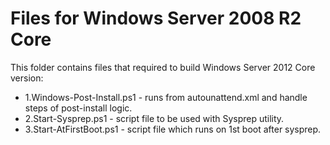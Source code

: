 Files for Windows Server 2008 R2 Core
=====================================

This folder contains files that required to build Windows Server 2012 Core version:
 * 1.Windows-Post-Install.ps1 - runs from autounattend.xml and handle steps of post-install logic.
 * 2.Start-Sysprep.ps1 - script file to be used with Sysprep utility.
 * 3.Start-AtFirstBoot.ps1 - script file which runs on 1st boot after sysprep.
